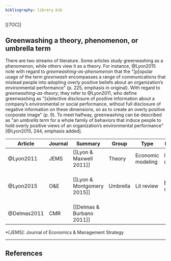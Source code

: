 ```yaml
---
bibliography: library.bib
---
```


[[_TOC_]]

## Greenwashing a theory, phenomenon, or umbrella term

There are two streams of literature. Some articles study greenwashing as a phenomenon, while others view it as a theory. For instance, @Lyon2015 note with regard to _greenwashing-as-phenomenon_ that the "[p]opular usage of the term _greenwash_ encompasses a range of communications that mislead people into adopting overly positive beliefs about an organization’s environmental performance" (p. 225, emphasis in original). With regard to _greenwashing-as-theory_, they refer to @Lyon2011, who define greenwashing as "[s]elective disclosure of positive information about a company’s environmental or social performance, without full disclosure of negative information on these dimensions, so as to create an overly positive corporate image" (p. 9). To meet halfway, greenwashing can be described as "an _umbrella term_ for a whole family of behaviors that induce people to hold overly positive views of an organization’s environmental performance" [@Lyon2015, 244, emphasis added]. 

| Article      | Journal | Summary                    | Group            | Type              | Phenomenon             |   Summary                  |
| ------------ | ---     | -----------                | ---              | ---               | ---                    |     ------------------------ |
| @Lyon2011    | JEMS    | [[Lyon & Maxwell 2011]]    | Theory           | Economic modeling | Information disclosure | Greenwashing by rational actors |
| @Lyon2015    | O&E     | [[Lyon & Montgomery 2015]] | Umbrella         | Lit review        | Broad--disinformation  |        Rational perspective is well-defined, but literature is manifold |
| @Delmas2011  | CMR     | [[Delmas & Burbano 2011]]  |

*[JEMS]: Journal of Economics & Management Strategy

---

## References